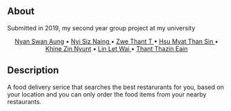 ## About

  Submitted in 2019, my second year group project at my university
  
<p align="center">
  <a href="https://github.com/NyanSwanAung">Nyan Swan Aung</a> •
  <a href="https://www.facebook.com/nyi.s.naing.923">Nyi Siz Naing </a> •
  <a href="https://www.facebook.com/monezwe.minn.7">Zwe Thant T </a> •
  <a href="https://www.facebook.com/pinkypie.alice">Hsu Myat Than Sin </a> •
  <a href="https://www.facebook.com/profile.php?id=100026201902471">Khine Zin Nyunt</a> •
  <a href="https://www.facebook.com/wai.linlet">Lin Let Wai </a> •
  <a href="">Thant Thazin Eain </a> 
</p>


## Description

  A food delivery serice that searches the best restarurants for you, based on your location and you can only order the food items from your nearby restaurants. 
  
  

